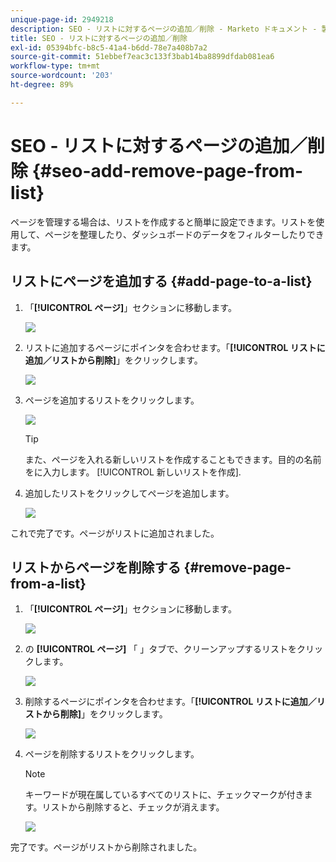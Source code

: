 ```yaml
---
unique-page-id: 2949218
description: SEO - リストに対するページの追加／削除 - Marketo ドキュメント - 製品ドキュメント
title: SEO - リストに対するページの追加／削除
exl-id: 05394bfc-b8c5-41a4-b6dd-78e7a408b7a2
source-git-commit: 51ebbef7eac3c133f3bab14ba8899dfdab081ea6
workflow-type: tm+mt
source-wordcount: '203'
ht-degree: 89%

---
```


# SEO - リストに対するページの追加／削除 {#seo-add-remove-page-from-list}

ページを管理する場合は、リストを作成すると簡単に設定できます。リストを使用して、ページを整理したり、ダッシュボードのデータをフィルターしたりできます。

## リストにページを追加する {#add-page-to-a-list}

1. 「**[!UICONTROL ページ]**」セクションに移動します。

   ![](assets/image2014-9-18-13-3a2-3a49.png)

1. リストに追加するページにポインタを合わせます。「**[!UICONTROL リストに追加／リストから削除]**」をクリックします。

   ![](assets/image2014-9-18-13-3a2-3a53.png)

1. ページを追加するリストをクリックします。

   ![](assets/image2014-9-18-13-3a3-3a13.png)

   >[!TIP]
   >
   >また、ページを入れる新しいリストを作成することもできます。目的の名前をに入力します。 [!UICONTROL 新しいリストを作成].

1. 追加したリストをクリックしてページを追加します。

   ![](assets/image2014-9-18-13-3a3-3a40.png)

これで完了です。ページがリストに追加されました。

## リストからページを削除する {#remove-page-from-a-list}

1. 「**[!UICONTROL ページ]**」セクションに移動します。

   ![](assets/image2014-9-18-13-3a3-3a45.png)

1. の **[!UICONTROL ページ]** 「 」タブで、クリーンアップするリストをクリックします。

   ![](assets/image2014-9-18-13-3a3-3a59.png)

1. 削除するページにポインタを合わせます。「**[!UICONTROL リストに追加／リストから削除]**」をクリックします。

   ![](assets/image2014-9-18-13-3a4-3a3.png)

1. ページを削除するリストをクリックします。

   >[!NOTE]
   >
   >キーワードが現在属しているすべてのリストに、チェックマークが付きます。リストから削除すると、チェックが消えます。

   ![](assets/image2014-9-18-13-3a5-3a40.png)

完了です。ページがリストから削除されました。
